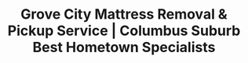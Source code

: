 ---
layout: location.njk
title: "Grove City Mattress Removal & Pickup Service | Columbus Suburb Best Hometown Specialists"
metaDescription: "Professional mattress removal in Grove City, OH - Three-time Ohio Best Hometown winner and Columbus suburb. Expert pickup for Beulah Park residents, family neighborhoods, and Town Center community. $125 next-day service."
permalink: /mattress-removal/ohio/columbus/grove-city/
city: Grove City
state: Ohio
stateAbbr: OH
parentMetro: Columbus
tier: 3
zipCodes: ['43123', '43146']
coordinates: 
  lat: 39.8814
  lng: -83.0930
neighborhoods:
  - name: "Historic Town Center"
    zipCodes: ["43123"]
  - name: "Beulah Park"
    zipCodes: ["43123"]
  - name: "Willow Creek"
    zipCodes: ["43123"]
  - name: "Hoover Landing"
    zipCodes: ["43123"]
  - name: "Holton Run"
    zipCodes: ["43146"]
  - name: "Breck Community Park Area"
    zipCodes: ["43123"]
  - name: "Southwest Boulevard Corridor"
    zipCodes: ["43123"]
  - name: "Gantz Road Area"
    zipCodes: ["43146"]
  - name: "Kingston Avenue Neighborhoods"
    zipCodes: ["43123"]
  - name: "Stringtown Road Communities"
    zipCodes: ["43146"]
pricing:
  singleMattress: "$125"
  doubleMattress: "$155"
  tripleMattress: "$180"
nearbyCities:
  - name: "Columbus"
    slug: "columbus"
    isSuburb: false
    distance: "9"
  - name: "Dublin"
    slug: "dublin"
    isSuburb: true
    distance: "22"
  - name: "Gahanna"
    slug: "gahanna"
    isSuburb: true
    distance: "18"
localRegulations: "Grove City partners with Local Waste Services for weekly curbside collection including bulk items and mattresses. Residents must contact provider at 614-409-9375 for scheduling and coordination. Service includes quarterly billing direct from waste management company. Senior citizens receive 10% discount with valid identification."
recyclingPartners: ["Local Waste Services", "SWACO (Solid Waste Authority of Central Ohio)", "Grove City Parks & Recreation", "South-Western City Schools Environmental Programs"]
reviews:
  count: 134
  featured:
    - author: "Sarah W."
      text: "Beulah Park area service was fantastic! Team understood our new community standards and worked around the green space activities perfectly. Professional crew that gets Grove City's quality expectations."
      neighborhood: "Beulah Park"
    - author: "Mike R."
      text: "Historic Town Center pickup during Wine & Arts Festival weekend - they navigated the event crowds and still provided excellent service. Love working with people who know Grove City!"
      neighborhood: "Historic Town Center"
    - author: "Lisa H."
      text: "Holton Run neighborhood, quick and efficient. Team respected our family schedule and handled everything while kids were at South-Western schools. Great service for busy families."
      neighborhood: "Holton Run"
faqs:
  - question: "Do you serve all Grove City's diverse neighborhoods?"
    answer: "Yes, we provide comprehensive service throughout Grove City's communities, from the historic Town Center to new developments like Beulah Park, established areas like Willow Creek, and growing neighborhoods throughout the three-time Best Hometown winner."
  - question: "Can you work around Grove City's community events?"
    answer: "Absolutely. We schedule service around the Annual Wine & Arts Festival, Bourbon & Spirits Festival, Christmas Tree Lighting, and Arts in the Alley events that bring the Town Center to life and affect neighborhood access."
  - question: "How do you coordinate with Grove City's waste management system?"
    answer: "We eliminate the need to contact Local Waste Services at 614-409-9375 or coordinate quarterly billing schedules. Our direct service provides the convenience Grove City families expect without municipal coordination delays."
  - question: "Do you serve the Beulah Park development area?"
    answer: "Yes, we provide specialized service to the Beulah Park community, including coordination around the 58 acres of green space, central park activities, and the walkable connection to Town Center that defines this transformed racetrack site."
  - question: "Can you work with South-Western school district schedules?"
    answer: "We regularly coordinate with families managing South-Western City School schedules, after-school activities, and the academic calendar that drives family timing throughout Grove City's neighborhoods."
  - question: "How do you handle Grove City's highway access patterns?"
    answer: "Our team navigates I-71, I-270, and US-62 efficiently, understanding traffic patterns around exits 100 and 101, and coordinates with COTA Park & Ride schedules that affect residential area access."
  - question: "Do you work with Grove City's environmental standards?"
    answer: "Yes, we support Grove City's commitment to environmental stewardship through SWACO partnerships and comprehensive recycling programs. Our disposal process aligns with the community's green space preservation values."
  - question: "What about service quality expectations in Ohio's Best Hometown?"
    answer: "Grove City's three-time Best Hometown recognition reflects community standards we meet through professional service, reliable scheduling, and quality that matches the excellence this Columbus suburb is known for."

pageContent:
  heroTitle: "Grove City Mattress Removal: Ohio's Best Hometown Excellence"
  heroDescription: "Professional mattress removal for Ohio's three-time Best Hometown winner and premier Columbus suburb. Specialized service for Beulah Park development, historic Town Center, and family neighborhoods. From Willow Creek to Holton Run."
  
  aboutService: "Grove City's dedicated mattress removal service, designed for Ohio's three-time Best Hometown winner and thriving Columbus suburb. Serving 41,252 residents across established and emerging neighborhoods, we understand the specialized logistics required for everything from historic Town Center coordination to Beulah Park's modern community standards throughout this award-winning community.

Our expertise spans Grove City's unique character as both family destination and business hub. The transformation of historic Beulah Park racetrack into a 58-acre green space community creates distinctive service considerations, while Town Center events like Wine & Arts Festival and Bourbon & Spirits Festival generate seasonal access challenges. South-Western City School district schedules influence family timing patterns, while the I-71 corridor position creates transportation advantages for efficient service delivery.

We pride ourselves on recycling every mattress we pick up. As part of our nationwide network that has recycled over 1 million mattresses, we work with SWACO and Grove City's environmental initiatives to ensure responsible disposal that supports the community's commitment to green space preservation and sustainable development."

  serviceAreasIntro: "We provide comprehensive mattress pickup throughout Grove City's distinctive neighborhoods, from historic areas to new developments:"

  regulationsCompliance: "Grove City's waste management through Local Waste Services provides comprehensive municipal coordination, but mattress disposal requires advance scheduling, provider contact at 614-409-9375, and quarterly billing coordination. Our service eliminates these coordination requirements entirely, providing direct scheduling that works around your family schedule and community activities without municipal timing constraints. This means no phone calls to waste management, no quarterly billing complications, and no scheduling delays - just convenient professional service that meets the quality standards that earned Grove City its three-time Best Hometown recognition."

  environmentalImpact: "Grove City's environmental stewardship centers on SWACO partnership and comprehensive green space preservation that defines this Columbus suburb. The community's commitment to transforming Beulah Park racetrack into 58 acres of preserved green space reflects environmental values that extend throughout family neighborhoods and municipal initiatives.

Every Grove City mattress joins our 1+ million recycling network. Steel springs become construction materials for Columbus area development, while foam components transform into insulation for regional housing projects. This circular approach resonates with residents who understand that responsible resource management supports both suburban lifestyle and the environmental legacy that makes Grove City Ohio's Best Hometown.

From Breck Community Park conservation efforts to South-Western City School environmental programs, Grove City's commitment to environmental responsibility reflects community values that balance family-oriented growth with natural heritage protection."

  howItWorksScheduling: "Next-day appointments available throughout all Grove City neighborhoods. We coordinate with South-Western school schedules, adapt around Town Center events and Beulah Park activities, and accommodate both established residents and new community growth."

  howItWorksService: "Our licensed team handles pickup from any Grove City location, navigates I-71 and US-62 traffic patterns efficiently, coordinates with community event schedules and green space activities, and ensures proper handling per SWACO environmental standards."

  howItWorksDisposal: "Your mattress is transported to SWACO approved facilities or regional recycling centers for responsible processing, supporting Grove City's environmental leadership and contributing to the sustainable development that defines Ohio's three-time Best Hometown winner."

  sidebarStats:
    mattressesRemoved: "1,089"

  uniqueContent: "Grove City presents mattress removal challenges that reflect its extraordinary position as Ohio's only three-time Best Hometown winner, where historic Town Center character meets modern suburban development across 41,252 residents in neighborhoods that balance community tradition with innovative growth like the Beulah Park transformation.

Our service flows with Grove City's distinctive community rhythm. Historic Town Center requires coordination with boutique businesses, galleries, and seasonal events like Wine & Arts Festival that bring thousands of visitors to downtown streets. Beulah Park's modern development demands understanding of green space preservation and walkable community standards that reflect contemporary suburban planning. Established neighborhoods like Willow Creek and Hoover Landing maintain family-focused service expectations shaped by decades of community pride.

The South-Western City School district creates family scheduling patterns that distinguish Grove City from other Columbus suburbs. Excellent school ratings generate family stability and furniture replacement cycles, while after-school activities and academic calendars influence residential service timing. Evans Center and Kingston Center recreational programming adds community activity layers that require flexible scheduling coordination.

Transportation infrastructure shapes service delivery advantages. I-71 exits 100 and 101 provide optimal access routing, while the I-270 connection enables efficient regional service coordination. COTA Park & Ride on Stringtown Road creates commuter traffic patterns, while US-62 serves as the historic Columbus and Harrisburg Turnpike that originally enabled Grove City's planned development.

Business community strength supports professional service expectations. Over 1,000 businesses employing 33,000+ people create economic stability that values quality service providers. Major employers like FedEx Ground, Manheim, and T. Marzetti generate commercial coordination opportunities, while the entrepreneurial base (8.02% of workforce) indicates residents who understand professional service value.

Our pricing stays consistent despite Grove City's complex community character and award-winning standards. Whether coordinating with Town Center business activities, navigating Beulah Park green space events, or accessing established neighborhoods during school district schedules, transparent rates apply throughout Ohio's Best Hometown. This approach reflects our commitment to serving the entire Grove City community with the excellence that earned this Columbus suburb its unique three-time recognition."
---